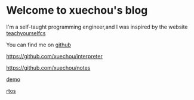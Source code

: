 # Welcome to xuechou's blog

I'm a self-taught programming engineer,and I was inspired by the website [teachyourselfcs](https://teachyourselfcs.com/)

You can find me on [github](https://github.com/xuechou)

https://github.com/xuechou/interpreter

https://github.com/xuechou/notes

[demo](./demo.md)

[rtos](./rtos/index.md)